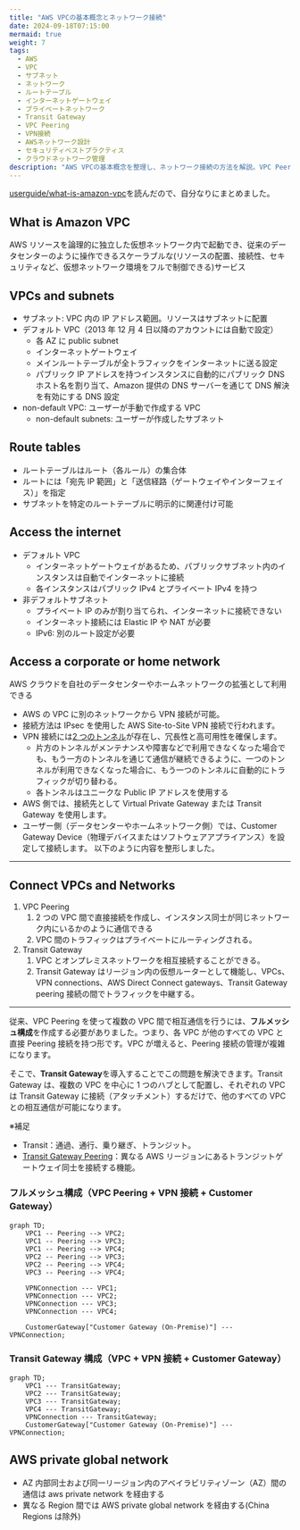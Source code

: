 ```yaml
---
title: "AWS VPCの基本概念とネットワーク接続"
date: 2024-09-18T07:15:00
mermaid: true
weight: 7
tags:
  - AWS
  - VPC
  - サブネット
  - ネットワーク
  - ルートテーブル
  - インターネットゲートウェイ
  - プライベートネットワーク
  - Transit Gateway
  - VPC Peering
  - VPN接続
  - AWSネットワーク設計
  - セキュリティベストプラクティス
  - クラウドネットワーク管理
description: "AWS VPCの基本概念を整理し、ネットワーク接続の方法を解説。VPC PeeringやTransit Gatewayを使った構成の違いや、VPN接続、フルメッシュ構成の課題と解決方法についても触れます。クラウドネットワーク設計の基礎を学べる内容です。"
---
```


[userguide/what-is-amazon-vpc](https://docs.aws.amazon.com/vpc/latest/userguide/what-is-amazon-vpc.html)を読んだので、自分なりにまとめました。

## What is Amazon VPC

AWS リソースを論理的に独立した仮想ネットワーク内で起動でき、従来のデータセンターのように操作できるスケーラブルな(リソースの配置、接続性、セキュリティなど、仮想ネットワーク環境をフルで制御できる)サービス

## VPCs and subnets

- サブネット: VPC 内の IP アドレス範囲。リソースはサブネットに配置
- デフォルト VPC（2013 年 12 月 4 日以降のアカウントには自動で設定）
  - 各 AZ に public subnet
  - インターネットゲートウェイ
  - メインルートテーブルが全トラフィックをインターネットに送る設定
  - パブリック IP アドレスを持つインスタンスに自動的にパブリック DNS ホスト名を割り当て、Amazon 提供の DNS サーバーを通じて DNS 解決を有効にする DNS 設定
- non-default VPC: ユーザーが手動で作成する VPC
  - non-default subnets: ユーザーが作成したサブネット

## Route tables

- ルートテーブルはルート（各ルール）の集合体
- ルートには「宛先 IP 範囲」と「送信経路（ゲートウェイやインターフェイス）」を指定
- サブネットを特定のルートテーブルに明示的に関連付け可能

## Access the internet

- デフォルト VPC
  - インターネットゲートウェイがあるため、パブリックサブネット内のインスタンスは自動でインターネットに接続
  - 各インスタンスはパブリック IPv4 とプライベート IPv4 を持つ
- 非デフォルトサブネット
  - プライベート IP のみが割り当てられ、インターネットに接続できない
  - インターネット接続には Elastic IP や NAT が必要
  - IPv6: 別のルート設定が必要

## Access a corporate or home network

AWS クラウドを自社のデータセンターやホームネットワークの拡張として利用できる

- AWS の VPC に別のネットワークから VPN 接続が可能。
- 接続方法は IPsec を使用した AWS Site-to-Site VPN 接続で行われます。
- VPN 接続には[2 つのトンネル](https://docs.aws.amazon.com/vpn/latest/s2svpn/VPNTunnels.html)が存在し、冗長性と高可用性を確保します。
  - 片方のトンネルがメンテナンスや障害などで利用できなくなった場合でも、もう一方のトンネルを通じて通信が継続できるように、一つのトンネルが利用できなくなった場合に、もう一つのトンネルに自動的にトラフィックが切り替わる。
  - 各トンネルはユニークな Public IP アドレスを使用する
- AWS 側では、接続先として Virtual Private Gateway または Transit Gateway を使用します。
- ユーザー側（データセンターやホームネットワーク側）では、Customer Gateway Device（物理デバイスまたはソフトウェアアプライアンス）を設定して接続します。
  以下のように内容を整形しました。

---

## Connect VPCs and Networks

1. VPC Peering
   1. 2 つの VPC 間で直接接続を作成し、インスタンス同士が同じネットワーク内にいるかのように通信できる
   2. VPC 間のトラフィックはプライベートにルーティングされる。
2. Transit Gateway
   1. VPC とオンプレミスネットワークを相互接続することができる。
   2. Transit Gateway はリージョン内の仮想ルーターとして機能し、VPCs、VPN connections、AWS Direct Connect gateways、Transit Gateway peering 接続の間でトラフィックを中継する。

---

従来、VPC Peering を使って複数の VPC 間で相互通信を行うには、**フルメッシュ構成**を作成する必要がありました。つまり、各 VPC が他のすべての VPC と直接 Peering 接続を持つ形です。VPC が増えると、Peering 接続の管理が複雑になります。

そこで、**Transit Gateway**を導入することでこの問題を解決できます。Transit Gateway は、複数の VPC を中心に 1 つのハブとして配置し、それぞれの VPC は Transit Gateway に接続（アタッチメント）するだけで、他のすべての VPC との相互通信が可能になります。

※補足

- Transit：通過、通行、乗り継ぎ、トランジット。
- [Transit Gateway Peering](https://docs.aws.amazon.com/ja_jp/vpc/latest/tgw/tgw-peering.html)：異なる AWS リージョンにあるトランジットゲートウェイ同士を接続する機能。

### フルメッシュ構成（VPC Peering + VPN 接続 + Customer Gateway）

```mermaid
graph TD;
    VPC1 -- Peering --> VPC2;
    VPC1 -- Peering --> VPC3;
    VPC1 -- Peering --> VPC4;
    VPC2 -- Peering --> VPC3;
    VPC2 -- Peering --> VPC4;
    VPC3 -- Peering --> VPC4;

    VPNConnection --- VPC1;
    VPNConnection --- VPC2;
    VPNConnection --- VPC3;
    VPNConnection --- VPC4;

    CustomerGateway["Customer Gateway (On-Premise)"] --- VPNConnection;
```

### Transit Gateway 構成（VPC + VPN 接続 + Customer Gateway）

```mermaid
graph TD;
    VPC1 --- TransitGateway;
    VPC2 --- TransitGateway;
    VPC3 --- TransitGateway;
    VPC4 --- TransitGateway;
    VPNConnection --- TransitGateway;
    CustomerGateway["Customer Gateway (On-Premise)"] --- VPNConnection;
```

## AWS private global network

- AZ 内部同士および同一リージョン内のアベイラビリティゾーン（AZ）間の通信は aws private network を経由する
- 異なる Region 間では AWS private global network を経由する(China Regions は除外)
